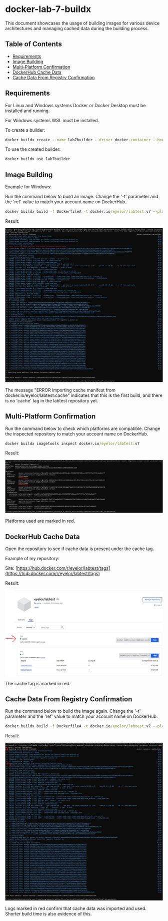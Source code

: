 # docker-lab-7-buildx
This document showcases the usage of building images for various device architectures and managing cached data during the building process.

## Table of Contents

- [Requirements](#requirements)
- [Image Building](#image-building)
- [Multi-Platform Confirmation](#multi-platform-confirmation)
- [DockerHub Cache Data](#dockerhub-cache-data)
- [Cache Data From Registry Confirmation](#cache-data-from-registry-confirmation)

## Requirements

For Linux and Windows systems Docker or Docker Desktop must be installed and running.

For Windows systems WSL must be installed.

To create a builder:

```cmd
docker buildx create --name lab7builder --driver docker-container --bootstrap
```

To use the created builder:

```cmd
docker buildx use lab7builder
```

## Image Building

Example for Windows:

Run the command below to build an image. Change the '-t' parameter and the 'ref' value to match your account name on DockerHub.

```cmd
docker buildx build -f DockerfileA -t docker.io/eyelor/labtest:v7 --platform linux/amd64,linux/arm64 --push --cache-to=type=registry,mode=max,ref=docker.io/eyelor/labtest:cache --cache-from=type=registry,ref=docker.io/eyelor/labtest:cache --builder lab7builder .
```

Result:

![First Build](screenshots/first-build.jpg)

The message "ERROR importing cache manifest from docker.io/eyelor/labtest:cache" indicates that this is the first build, and there is no 'cache' tag in the labtest repository yet.

## Multi-Platform Confirmation

Run the command below to check which platforms are compatible. Change the inspected repository to match your account name on DockerHub.

```cmd
docker buildx imagetools inspect docker.io/eyelor/labtest:v7
```

Result:

![Multi-Platform](screenshots/multi-platform.jpg)

Platforms used are marked in red.

## DockerHub Cache Data

Open the repository to see if cache data is present under the cache tag.

Example of my repository:

Site: [https://hub.docker.com/r/eyelor/labtest/tags](https://hub.docker.com/r/eyelor/labtest/tags)

Result:

![Cache Created](screenshots/cache-created.jpg)

The cache tag is marked in red.

## Cache Data From Registry Confirmation

Run the command below to build the image again. Change the '-t' parameter and the 'ref' value to match your account name on DockerHub.

```cmd
docker buildx build -f DockerfileA -t docker.io/eyelor/labtest:v7 --platform linux/amd64,linux/arm64 --push --cache-to=type=registry,mode=max,ref=docker.io/eyelor/labtest:cache --cache-from=type=registry,ref=docker.io/eyelor/labtest:cache --builder lab7builder .
```

Result:

![Cache Used](screenshots/cache-used.jpg)

Logs marked in red confirm that cache data was imported and used. Shorter build time is also evidence of this.

